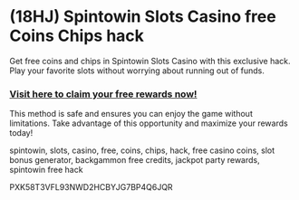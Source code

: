 # (18HJ) Spintowin Slots Casino free Coins Chips hack

Get free coins and chips in Spintowin Slots Casino with this exclusive hack. Play your favorite slots without worrying about running out of funds.  

### [Visit here to claim your free rewards now!](https://gamehunters.win/spintowin-casino)  

This method is safe and ensures you can enjoy the game without limitations. Take advantage of this opportunity and maximize your rewards today!  

spintowin, slots, casino, free, coins, chips, hack, free casino coins, slot bonus generator, backgammon free credits, jackpot party rewards, spintowin free hack  

PXK58T3VFL93NWD2HCBYJG7BP4Q6JQR  
